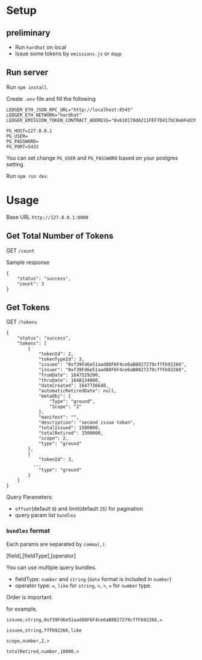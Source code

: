 # Setup

## preliminary

* Run `hardhat` on local
* Issue some tokens by `emissions.js` or `dapp`

## Run server

Run `npm install`.

Create `.env` file and fill the following 
```
LEDGER_ETH_JSON_RPC_URL="http://localhost:8545"
LEDGER_ETH_NETWORK="hardhat"
LEDGER_EMISSION_TOKEN_CONTRACT_ADDRESS="0x610178dA211FEF7D417bC0e6FeD39F05609AD788"

PG_HOST=127.0.0.1
PG_USER=
PG_PASSWORD=
PG_PORT=5432
```
You can set change `PG_USER` and `PG_PASSWORD` based on your postgres setting.

Run `npm run dev`.

# Usage

Base URL `http://127.0.0.1:8000`

## Get Total Number of Tokens
GET `/count`

Sample response
```
{
    "status": "success",
    "count": 3
}
```

## Get Tokens 
GET `/tokens`
```
{
    "status": "success",
    "tokens": [
        {
            "tokenId": 2,
            "tokenTypeId": 3,
            "issuee": "0xf39Fd6e51aad88F6F4ce6aB8827279cffFb92266",
            "issuer": "0xf39Fd6e51aad88F6F4ce6aB8827279cffFb92266",
            "fromDate": 1647529200,
            "thruDate": 1648134000,
            "dateCreated": 1647736640,
            "automaticRetiredDate": null,
            "metaObj": {
                "Type": "ground",
                "Scope": "2"
            },
            "manifest": "",
            "description": "second issue token",
            "totalIssued": 1500000,
            "totalRetired": 1500000,
            "scope": 2,
            "type": "ground"
        },
        {
            "tokenId": 3,
          ...
            "type": "ground"
        }
    ]
}
```

Query Parameters:

* `offset`(default `0`) and limit(default `25`) for pagination
* query param list `bundles`

### `bundles` format

Each params are separated by `comma(,)`. 

[field],[fieldType],[operator]

You can use multiple query bundles. 

* fieldType: `number` and `string` (`date` format is included in `number`)
* operator type: `=`, `like` for `string`, `>`, `>`, `=` for `number` type.

Order is important.

for example, 

`issuee,string,0xf39Fd6e51aad88F6F4ce6aB8827279cffFb92266,=`

`issuee,string,ffFb92266,like`

`scope,number,2,>`

`totalRetired,number,10000,>`
